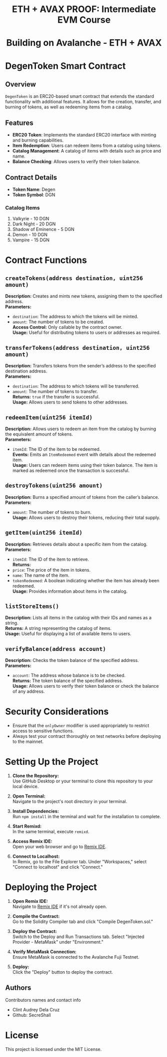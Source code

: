 <h1 align="center">ETH + AVAX PROOF: Intermediate EVM Course</h1>
<h1 align="center">Building on Avalanche - ETH + AVAX</h1>

# DegenToken Smart Contract

## Overview

`DegenToken` is an ERC20-based smart contract that extends the standard functionality with additional features. It allows for the creation, transfer, and burning of tokens, as well as redeeming items from a catalog. 

## Features

- **ERC20 Token**: Implements the standard ERC20 interface with minting and burning capabilities.
- **Item Redemption**: Users can redeem items from a catalog using tokens.
- **Catalog Management**: A catalog of items with details such as price and name.
- **Balance Checking**: Allows users to verify their token balance.

## Contract Details

- **Token Name**: Degen
- **Token Symbol**: DGN

### Catalog Items

1. Valkyrie - 10 DGN
2. Dark Night - 20 DGN
3. Shadow of Eminence - 5 DGN
4. Demon - 10 DGN
5. Vampire - 15 DGN

# Contract Functions

## `createTokens(address destination, uint256 amount)`
**Description:** Creates and mints new tokens, assigning them to the specified address.  
**Parameters:**
- `destination`: The address to which the tokens will be minted.
- `amount`: The number of tokens to be created.  
**Access Control:** Only callable by the contract owner.  
**Usage:** Useful for distributing tokens to users or addresses as required.

## `transferTokens(address destination, uint256 amount)`
**Description:** Transfers tokens from the sender’s address to the specified destination address.  
**Parameters:**
- `destination`: The address to which tokens will be transferred.
- `amount`: The number of tokens to transfer.  
**Returns:** `true` if the transfer is successful.  
**Usage:** Allows users to send tokens to other addresses.

## `redeemItem(uint256 itemId)`
**Description:** Allows users to redeem an item from the catalog by burning the equivalent amount of tokens.  
**Parameters:**
- `itemId`: The ID of the item to be redeemed.  
**Events:** Emits an `ItemRedeemed` event with details about the redeemed item.  
**Usage:** Users can redeem items using their token balance. The item is marked as redeemed once the transaction is successful.

## `destroyTokens(uint256 amount)`
**Description:** Burns a specified amount of tokens from the caller’s balance.  
**Parameters:**
- `amount`: The number of tokens to burn.  
**Usage:** Allows users to destroy their tokens, reducing their total supply.

## `getItem(uint256 itemId)`
**Description:** Retrieves details about a specific item from the catalog.  
**Parameters:**
- `itemId`: The ID of the item to retrieve.  
**Returns:**
- `price`: The price of the item in tokens.
- `name`: The name of the item.
- `tokenRedeemed`: A boolean indicating whether the item has already been redeemed.  
**Usage:** Provides information about items in the catalog.

## `listStoreItems()`
**Description:** Lists all items in the catalog with their IDs and names as a string.  
**Returns:** A string representing the catalog of items.  
**Usage:** Useful for displaying a list of available items to users.

## `verifyBalance(address account)`
**Description:** Checks the token balance of the specified address.  
**Parameters:**
- `account`: The address whose balance is to be checked.  
**Returns:** The token balance of the specified address.  
**Usage:** Allows users to verify their token balance or check the balance of any address.

# Security Considerations
- Ensure that the `onlyOwner` modifier is used appropriately to restrict access to sensitive functions.
- Always test your contract thoroughly on test networks before deploying to the mainnet.

# Setting Up the Project

1. **Clone the Repository:**  
   Use GitHub Desktop or your terminal to clone this repository to your local device.

2. **Open Terminal:**  
   Navigate to the project's root directory in your terminal.

3. **Install Dependencies:**  
   Run `npm install` in the terminal and wait for the installation to complete.

4. **Start Remixd:**  
   In the same terminal, execute `remixd`.

5. **Access Remix IDE:**  
   Open your web browser and go to [Remix IDE](https://remix.ethereum.org).

6. **Connect to Localhost:**  
   In Remix, go to the File Explorer tab. Under "Workspaces," select "Connect to localhost" and click "Connect."

# Deploying the Project

1. **Open Remix IDE:**  
   Navigate to [Remix IDE](https://remix.ethereum.org) if it's not already open.

2. **Compile the Contract:**  
   Go to the Solidity Compiler tab and click "Compile DegenToken.sol."

3. **Deploy the Contract:**  
   Switch to the Deploy and Run Transactions tab. Select "Injected Provider - MetaMask" under "Environment."

4. **Verify MetaMask Connection:**  
   Ensure MetaMask is connected to the Avalanche Fuji Testnet.

5. **Deploy:**  
   Click the "Deploy" button to deploy the contract.

## Authors

Contributors names and contact info

- Clint Audrey Dela Cruz
- Github: SecreShall


# License
This project is licensed under the MIT License.
